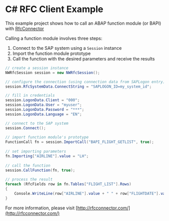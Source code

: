 ﻿# C# RFC Client Example

This example project shows how to call an ABAP function module (or BAPI) with [RfcConnector](http://rfcconnector.com/)

Calling a function module involves three steps:

1. Connect to the SAP system using a `Session` instance
2. Import the function module prototype
3. Call the function with the desired parameters and receive the results

```csharp
// create a session instance
NWRfcSession session = new NWRfcSession();

// configure the connection (using connection data from SAPLogon entry)
session.RfcSystemData.ConnectString = "SAPLOGON_ID=my_system_id";

// fill in credentials
session.LogonData.Client = "000";
session.LogonData.User = "myuser";
session.LogonData.Password = "***";
session.LogonData.Language = "EN";

// connect to the SAP system
session.Connect();
 
// import function module's prototype
FunctionCall fn = session.ImportCall("BAPI_FLIGHT_GETLIST", true);
 
// set importing parameters
fn.Importing["AIRLINE"].value = "LH";
 
// call the function 
session.CallFunction(fn, true);
 
// process the result
foreach (RfcFields row in fn.Tables["FLIGHT_LIST"].Rows)
{
    Console.WriteLine(row["AIRLINE"].value + " " + row["FLIGHTDATE"].value);
}
```

For more information, please visit [http://rfcconnector.com/](http://rfcconnector.com/)
